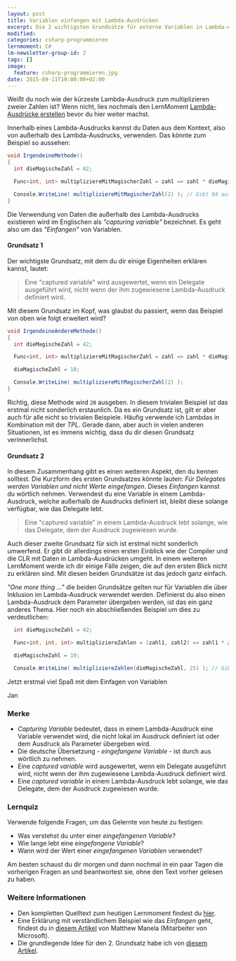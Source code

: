 ```yaml
---
layout: post
title: Variablen einfangen mit Lambda-Ausdrücken
excerpt: Die 2 wichtigsten Grundsätze für externe Variablen in Lambda-Ausdrücken.
modified:
categories: csharp-programmieren
lernmoment: C#
lm-newsletter-group-id: 2
tags: []
image:
  feature: csharp-programmieren.jpg
date: 2015-09-11T10:00:00+02:00
---
```


Weißt du noch wie der kürzeste Lambda-Ausdruck zum multiplizieren zweier Zahlen ist? Wenn nicht, lies nochmals den LernMoment [Lambda-Ausdrücke erstellen](/csharp-programmieren/lambda-ausdruecke-erstellen/) bevor du hier weiter machst.

Innerhalb eines Lambda-Ausdrucks kannst du Daten aus dem Kontext, also von außerhalb des Lambda-Ausdrucks, verwenden. Das könnte zum Beispiel so aussehen:

```cs
void IrgendeineMethode()
{
  int dieMagischeZahl = 42;

  Func<int, int> multipliziereMitMagischerZahl = zahl => zahl * dieMagischeZahl;

  Console.WriteLine( multipliziereMitMagischerZahl(2) ); // Gibt 84 aus
}
```

Die Verwendung von Daten die außerhalb des Lambda-Ausdrucks existieren wird im Englischen als *"capturing variable"* bezeichnet. Es geht also um das *"Einfangen"* von Variablen. 

#### Grundsatz 1

Der wichtigste Grundsatz, mit dem du dir einige Eigenheiten erklären kannst, lautet:

> Eine "captured variable" wird ausgewertet, wenn ein Delegate ausgeführt wird, nicht wenn der ihm zugewiesene Lambda-Ausdruck definiert wird.

Mit diesem Grundsatz im Kopf, was glaubst du passiert, wenn das Beispiel von oben wie folgt erweitert wird?

```cs
void IrgendeineAndereMethode()
{
  int dieMagischeZahl = 42;

  Func<int, int> multipliziereMitMagischerZahl = zahl => zahl * dieMagischeZahl;

  dieMagischeZahl = 10;

  Console.WriteLine( multipliziereMitMagischerZahl(2) );
}
```

Richtig, diese Methode wird `20` ausgeben. In diesem trivialen Beispiel ist das erstmal nicht sonderlich erstaunlich. Da es ein Grundsatz ist, gilt er aber auch für alle nicht so trivialen Beispiele. Häufig verwende ich Lambdas in Kombination mit der *TPL*. Gerade dann, aber auch in vielen anderen Situationen, ist es immens wichtig, dass du dir diesen Grundsatz verinnerlichst.

#### Grundsatz 2

In diesem Zusammenhang gibt es einen weiteren Aspekt, den du kennen solltest. Die Kurzform des ersten Grundsatzes könnte lauten: *Für Delegates werden Variablen und nicht Werte eingefangen.* Dieses *Einfangen* kannst du wörtlich nehmen. Verwendest du eine Variable in einem Lambda-Ausdruck, welche außerhalb de Ausdrucks definiert ist, bleibt diese solange verfügbar, wie das Delegate lebt. 

> Eine "captured variable" in einem Lambda-Ausdruck lebt solange, wie das Delegate, dem der Ausdruck zugewiesen wurde.

Auch dieser zweite Grundsatz für sich ist erstmal nicht sonderlich umwerfend. Er gibt dir allerdings einen ersten Einblick wie der Compiler und die CLR mit Daten in Lambda-Ausdrücken umgeht. In einem weiteren LernMoment werde ich dir einige Fälle zeigen, die auf den ersten Blick nicht zu erklären sind. Mit diesen beiden Grundsätze ist das jedoch ganz einfach.

*"One more thing ..."* die beiden Grundsätze gelten nur für Variablen die über Inklusion im Lambda-Ausdruck verwendet werden. Definierst du also einen Lambda-Ausdruck dem Parameter übergeben werden, ist das ein ganz anderes Thema. Hier noch ein abschließendes Beispiel um dies zu verdeutlichen:

```cs
  int dieMagischeZahl = 42;

  Func<int, int, int> multipliziereZahlen = (zahl1, zahl2) => zahl1 * zahl2;

  dieMagischeZahl = 10;

  Console.WriteLine( multipliziereZahlen(dieMagischeZahl, 25) ); // Gibt 250 aus
```

Jetzt erstmal viel Spaß mit dem Einfagen von Variablen

Jan


### Merke

-	*Capturing Variable* bedeutet, dass in einem Lambda-Ausdruck eine Variable verwendet wird, die nicht lokal im Ausdruck definiert ist oder dem Ausdruck als Parameter übergeben wird.
-	Die deutsche Übersetzung - *eingefangene Variable* - ist durch aus wörtlich zu nehmen.
-	Eine *captured variable* wird ausgewertet, wenn ein Delegate ausgeführt wird, nicht wenn der ihm zugewiesene Lambda-Ausdruck definiert wird.
-	Eine *captured variable* in einem Lambda-Ausdruck lebt solange, wie das Delegate, dem der Ausdruck zugewiesen wurde.

### Lernquiz 

Verwende folgende Fragen, um das Gelernte von heute zu festigen:

-	Was verstehst du unter einer *eingefangenen Variable*?
-	Wie lange lebt eine *eingefangene Variable*?
-	Wann wird der Wert einer *eingefangenen Variablen* verwendet?

Am besten schaust du dir morgen und dann nochmal in ein paar Tagen die vorherigen Fragen an und beantwortest sie, ohne den Text vorher gelesen zu haben.

### Weitere Informationen

-	Den kompletten Quelltext zum heutigen Lernmoment findest du [hier](https://github.com/LernMoment/csharp/tree/master/LambdaEingefangeneVariablen).
-	Eine Erklärung mit verständlichem Beispiel wie das *Einfangen* geht, findest du in [diesem Artikel](http://blogs.msdn.com/b/matt/archive/2008/03/01/understanding-variable-capturing-in-c.aspx) von Matthew Manela (Mitarbeiter von Microsoft).
-	Die grundlegende Idee für den 2. Grundsatz habe ich von [diesem Artikel](http://csharp.2000things.com/2014/09/10/1179-captured-variables-lifetime-matches-delegate/).
